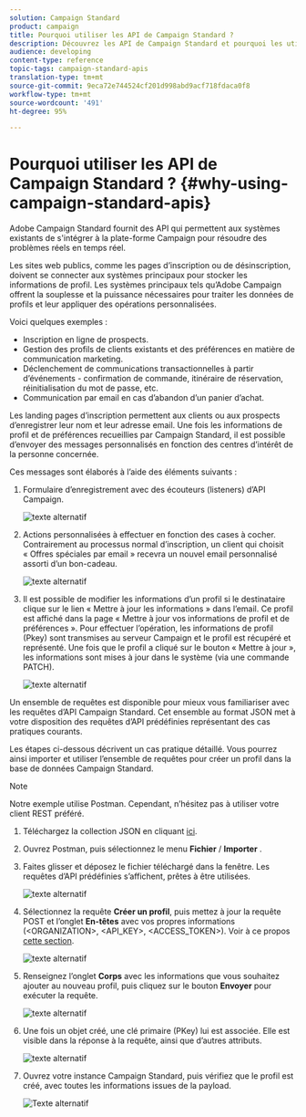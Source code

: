```yaml
---
solution: Campaign Standard
product: campaign
title: Pourquoi utiliser les API de Campaign Standard ?
description: Découvrez les API de Campaign Standard et pourquoi les utiliser.
audience: developing
content-type: reference
topic-tags: campaign-standard-apis
translation-type: tm+mt
source-git-commit: 9eca72e744524cf201d998abd9acf718fdaca0f8
workflow-type: tm+mt
source-wordcount: '491'
ht-degree: 95%

---
```



# Pourquoi utiliser les API de Campaign Standard ? {#why-using-campaign-standard-apis}

Adobe Campaign Standard fournit des API qui permettent aux systèmes existants de s&#39;intégrer à la plate-forme Campaign pour résoudre des problèmes réels en temps réel.

Les sites web publics, comme les pages d’inscription ou de désinscription, doivent se connecter aux systèmes principaux pour stocker les informations de profil. Les systèmes principaux tels qu’Adobe Campaign offrent la souplesse et la puissance nécessaires pour traiter les données de profils et leur appliquer des opérations personnalisées.

Voici quelques exemples :

* Inscription en ligne de prospects.
* Gestion des profils de clients existants et des préférences en matière de communication marketing.
* Déclenchement de communications transactionnelles à partir d’événements - confirmation de commande, itinéraire de réservation, réinitialisation du mot de passe, etc.
* Communication par email en cas d’abandon d’un panier d’achat.

Les landing pages d’inscription permettent aux clients ou aux prospects d’enregistrer leur nom et leur adresse email. Une fois les informations de profil et de préférences recueillies par Campaign Standard, il est possible d’envoyer des messages personnalisés en fonction des centres d’intérêt de la personne concernée.

Ces messages sont élaborés à l’aide des éléments suivants :

1. Formulaire d’enregistrement avec des écouteurs (listeners) d’API Campaign.

   ![texte alternatif](assets/apis_uc1.png)

1. Actions personnalisées à effectuer en fonction des cases à cocher. Contrairement au processus normal d’inscription, un client qui choisit « Offres spéciales par email » recevra un nouvel email personnalisé assorti d’un bon-cadeau.

   ![texte alternatif](assets/apis_uc2.png)

1. Il est possible de modifier les informations d’un profil si le destinataire clique sur le lien « Mettre à jour les informations » dans l’email. Ce profil est affiché dans la page « Mettre à jour vos informations de profil et de préférences ». Pour effectuer l’opération, les informations de profil (Pkey) sont transmises au serveur Campaign et le profil est récupéré et représenté. Une fois que le profil a cliqué sur le bouton « Mettre à jour », les informations sont mises à jour dans le système (via une commande PATCH).

   ![texte alternatif](assets/apis_uc3.png)

Un ensemble de requêtes est disponible pour mieux vous familiariser avec les requêtes d’API Campaign Standard. Cet ensemble au format JSON met à votre disposition des requêtes d’API prédéfinies représentant des cas pratiques courants.

Les étapes ci-dessous décrivent un cas pratique détaillé. Vous pourrez ainsi importer et utiliser l’ensemble de requêtes pour créer un profil dans la base de données Campaign Standard.

>[!NOTE]
>
>Notre exemple utilise Postman. Cependant, n’hésitez pas à utiliser votre client REST préféré.

1. Téléchargez la collection JSON en cliquant [ici](https://helpx.adobe.com/content/dam/help/en/campaign/kb/working-with-acs-api/_jcr_content/main-pars/download_section/download-1/KB_postman_collection.json.zip).

1. Ouvrez Postman, puis sélectionnez le menu **Fichier** / **Importer** .

1. Faites glisser et déposez le fichier téléchargé dans la fenêtre. Les requêtes d’API prédéfinies s’affichent, prêtes à être utilisées.

   ![texte alternatif](assets/postman_collection.png)

1. Sélectionnez la requête **Créer un profil**, puis mettez à jour la requête POST et l’onglet **En-têtes** avec vos propres informations (&lt;ORGANIZATION>, &lt;API_KEY>, &lt;ACCESS_TOKEN>). Voir à ce propos [cette section](../../api/using/setting-up-api-access.md).

   ![texte alternatif](assets/postman_uc1.png)

1. Renseignez l’onglet **Corps** avec les informations que vous souhaitez ajouter au nouveau profil, puis cliquez sur le bouton **Envoyer** pour exécuter la requête.

   ![texte alternatif](assets/postman_uc2.png)

1. Une fois un objet créé, une clé primaire (PKey) lui est associée. Elle est visible dans la réponse à la requête, ainsi que d’autres attributs.

   ![texte alternatif](assets/postman_uc3.png)

1. Ouvrez votre instance Campaign Standard, puis vérifiez que le profil est créé, avec toutes les informations issues de la payload.

   ![Texte alternatif](assets/postman_uc4.png)
